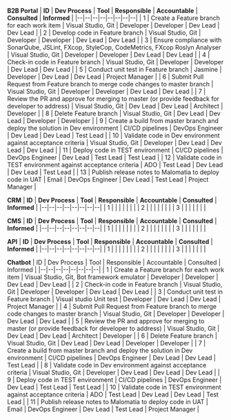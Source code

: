 
**B2B Portal**
| **ID** | **Dev Process** | **Tool** | **Responsible** | **Accountable** | **Consulted** | **Informed** |
|--|--|--|--|--|--|--|--|
| 1 | Create a Feature branch for each work item | Visual Studio, Git | Developer | Developer | Dev Lead | Dev Lead |
| 2 | Develop code in Feature branch | Visual Studio, Git | Developer | Developer | Dev Lead | Dev Lead |
| 3 | Ensure compliance with SonarQube, JSLint, FXcop, StyleCop, CodeMetrics, FXcop Roslyn Analyser | Visual Studio, Git | Developer | Developer | Dev Lead | Dev Lead |
| 4 | Check-in code in Feature branch | Visual Studio, Git | Developer | Developer | Dev Lead | Dev Lead |
| 5 | Conduct unit test in Feature branch | Jasmine | Developer | Dev Lead | Dev Lead | Project Manager | 
| 6 | Submit Pull Request from Feature branch to merge code changes to master branch | Visual Studio, Git | Developer | Developer | Dev Lead | Dev Lead |
| 7 | Review the PR and approve for merging to master (or provide feedback for developer to address) | Visual Studio, Git | Dev Lead | Dev Lead | Architect | Developer |
| 8 | Delete Feature branch | Visual Studio, Git | Dev Lead | Dev Lead | Developer | Developer | 
| 9 | Create a build from master branch and deploy the solution in Dev environment | CI/CD pipelines | DevOps Engineer | Dev Lead | Dev Lead | Test Lead | 
| 10 | Validate code in Dev environment against acceptance criteria | Visual Studio, Git | Developer | Dev Lead | Dev Lead | Dev Lead | 
| 11 | Deploy code in TEST environment | CI/CD pipelines | DevOps Engineer | Dev Lead | Test Lead | Test Lead | 
| 12 | Validate code in TEST environment against acceptance criteria | ADO | Test Lead | Dev Lead | Dev Lead | Test Lead | 
| 13 | Publish release notes to Malomatia to deploy code in UAT | Email | DevOps Engineer | Dev Lead | Test Lead | Project Manager | 

**CRM** 
| **ID** | **Dev Process** | **Tool** | **Responsible** | **Accountable** | **Consulted** | **Informed** |
|--|--|--|--|--|--|--|--|
| 1 | |  | | |  | |
| 2 | |  | | |  | |
| 3 | |  | | |  | |

**CMS** 
| **ID** | **Dev Process** | **Tool** | **Responsible** | **Accountable** | **Consulted** | **Informed** |
|--|--|--|--|--|--|--|--|
| 1 | |  | | |  | |
| 2 | |  | | |  | |
| 3 | |  | | |  | |

**API** 
| **ID** | **Dev Process** | **Tool** | **Responsible** | **Accountable** | **Consulted** | **Informed** |
|--|--|--|--|--|--|--|--|
| 1 | |  | | |  | |
| 2 | |  | | |  | |
| 3 | |  | | |  | |


**Chatbot** 
| ID | Dev Process | Tool | Responsible | Accountable | Consulted | Informed |
|--|--|--|--|--|--|--|--|
| 1 | Create a Feature branch for each work item | Visual Studio, Git, Bot framework emulator | Developer | Developer | Dev Lead | Dev Lead |
| 2 | Check-in code in Feature branch | Visual Studio, Git | Developer | Developer | Dev Lead | Dev Lead |
| 3 | Conduct unit test in Feature branch | Visual studio Unit test | Developer | Dev Lead | Dev Lead | Project Manager | 
| 4 | Submit Pull Request from Feature branch to merge code changes to master branch | Visual Studio, Git | Developer | Developer | Dev Lead | Dev Lead |
| 5 | Review the PR and approve for merging to master (or provide feedback for developer to address) | Visual Studio, Git | Dev Lead | Dev Lead | Architect | Developer |
| 6 | Delete Feature branch | Visual Studio, Git | Dev Lead | Dev Lead | Developer | Developer | 
| 7 | Create a build from master branch and deploy the solution in Dev environment | CI/CD pipelines | DevOps Engineer | Dev Lead | Dev Lead | Test Lead | 
| 8 | Validate code in Dev environment against acceptance criteria | Visual Studio, Git | Developer | Dev Lead | Dev Lead | Dev Lead | 
| 9 | Deploy code in TEST environment | CI/CD pipelines | DevOps Engineer | Dev Lead | Test Lead | Test Lead | 
| 10 | Validate code in TEST environment against acceptance criteria | ADO | Test Lead | Dev Lead | Dev Lead | Test Lead | 
| 11 | Publish release notes to Malomatia to deploy code in UAT | Email | DevOps Engineer | Dev Lead | Test Lead | Project Manager | 